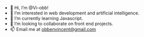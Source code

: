 - 👋 Hi, I’m @Vi-obb!
- 👀 I’m interested in web development and artificial intelligence.
- 🌱 I’m currently learning Javascript.
- 💞️ I’m looking to collaborate on front end projects.
- 📫 Email me at obbenvincent@gmail.com

<!---
Vi-obb/Vi-obb is a ✨ special ✨ repository because its `README.md` (this file) appears on your GitHub profile.
You can click the Preview link to take a look at your changes.
--->
